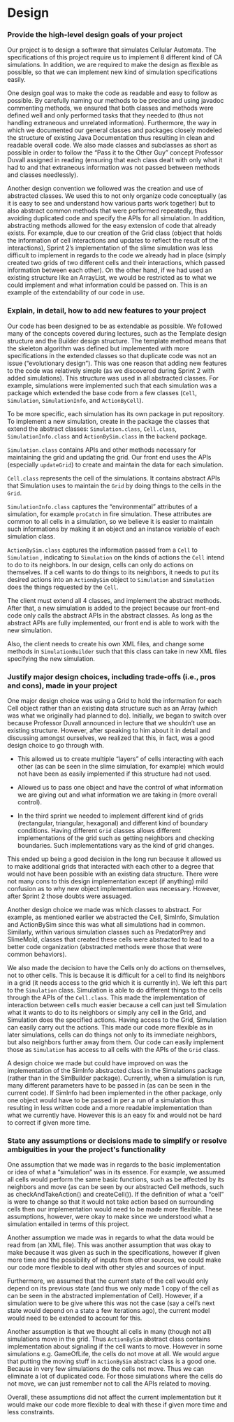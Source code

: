 # Design
### Provide the high-level design goals of your project

Our project is to design a software that simulates Cellular Automata. The specifications of this project require us to implement 8 different kind of CA simulations.  In addition, we are required to make the design as flexible as possible, so that we can implement new kind of simulation specifications easily.

One design goal was to make the code as readable and easy to follow as possible. By carefully naming our methods to be precise and using javadoc commenting methods, we ensured that both classes and methods were defined well and only performed tasks that they needed to (thus not handling extraneous and unrelated information). Furthermore, the way in which we documented our general classes and packages closely modeled the structure of existing Java Documentation thus resulting in clean and readable overall code. We also made classes and subclasses as short as possible in order to follow the “Pass it to the Other Guy” concept Professor Duvall assigned in reading (ensuring that each class dealt with only what it had to and that extraneous information was not passed between methods and classes needlessly).

Another design convention we followed was the creation and use of abstracted classes. We used this to not only organize code conceptually (as it is easy to see and understand how various parts work together) but to also abstract common methods that were performed repeatedly, thus avoiding duplicated code and specify the APIs for all simulation. In addition, abstracting methods allowed for the easy extension of code that already exists. For example, due to our creation of the Grid class (object that holds the information of cell interactions and updates to reflect the result of the interactions), Sprint 2’s implementation of the slime simulation was less difficult to implement in regards to the code we already had in place (simply created two grids of two different cells and their interactions, which passed information between each other). On the other hand, if we had used an existing structure like an ArrayList, we would be restricted as to what we could implement and what information could be passed on. This is an example of the extendability of our code in use.

### Explain, in detail, how to add new features to your project

Our code has been designed to be as extendable as possible. We followed many of the concepts covered during lectures, such as the Template design structure and the Builder design structure. The template method means that the skeleton algorithm was defined but implemented with more specifications in the extended classes so that duplicate code was not an issue (“evolutionary design”). This was one reason that adding new features to the code was relatively simple (as we discovered during Sprint 2 with added simulations). This structure was used in all abstracted classes. For example, simulations were implemented such that each simulation was a package which extended the base code from a few classes (`Cell`, `Simulation`, `SimulationInfo`, and `ActionByCell`).

To be more specific, each simulation has its own package in put repository. To implement a new simulation, create in the package the classes that extend the abstract classes: `Simulation.class`,  `Cell.class`, `SimulationInfo.class` and `ActionBySim.class` in the `backend` package.

`Simulation.class` contains APIs and other methods necessary for maintaining the grid and updating the grid. Our front end uses the APIs (especially `updateGrid`) to create and maintain the data for each simulation.

`Cell.class` represents the cell of the simulations. It contains abstract APIs that Simulation uses to maintain the `Grid` by doing things to the cells in the `Grid`.

`SimulationInfo.class` captures the “environmental” attributes of a simulation, for example `proCatch` in fire simulation. These attributes are common to all cells in a simulation, so we believe it is easier to maintain such informations by making it an object and an instance variable of each simulation class.

`ActionBySim.class` captures the information passed from a `Cell` to `Simulation` , indicating to `Simulation` on the kinds of actions the `Cell` intend to do to its neighbors. In our design, cells can only do actions on themselves. If a cell wants to do things to its neighbors, it needs to put its desired actions into an `ActionBySim` object to `Simulation` and `Simulation` does the things requested by the `Cell`.

The client must extend all 4 classes, and implement the abstract methods. After that, a new simulation is added to the project because our front-end code only calls the abstract APIs in the abstract classes. As long as the abstract APIs are fully implemented, our front end is able to work with the new simulation.

Also, the client needs to create his own XML files, and change some methods in `SimulationBuilder` such that this class can take in new XML files specifying the new simulation.

### Justify major design choices, including trade-offs (i.e., pros and cons), made in your project

One major design choice was using a Grid to hold the information for each Cell object rather than an existing data structure such as an Array (which was what we originally had planned to do). Initially, we began to switch over because Professor Duvall announced in lecture that we shouldn’t use an existing structure. However, after speaking to him about it in detail and discussing amongst ourselves, we realized that this, in fact, was a good design choice to go through with. 

- This allowed us to create multiple “layers” of cells interacting with each other (as can be seen in the slime simulation, for example) which would not have been as easily implemented if this structure had not used.

- Allowed us to pass one object and have the control of what information we are giving out and what information we are taking in (more overall control).

- In the third sprint we needed to implement different kind of grids (rectangular, triangular, hexagonal) and different kind of boundary conditions. Having different `Grid` classes allows different implementations of the grid such as getting neighbors and checking boundaries. Such implementations vary as the kind of grid changes.

This ended up being a good decision in the long run because it allowed us to make additional grids that interacted with each other to a degree that would not have been possible with an existing data structure. There were not many cons to this design implementation except (if anything) mild confusion as to why new object implementation was necessary. However, after Sprint 2 those doubts were assuaged.

Another design choice we made was which classes to abstract. For example, as mentioned earlier we abstracted the Cell, SimInfo, Simulation and ActionBySim since this was what all simulations had in common. Similarly, within various simulation classes such as PredatorPrey and SlimeMold, classes that created these cells were abstracted to lead to a better code organization (abstracted methods were those that were common behaviors).

We also made the decision to have the Cells only do actions on themselves, not to other cells. This is because it is difficult for a cell to find its neighbors in a grid (it needs access to the grid which it is currently in). We left this part to the `Simulation` class. Simulation is able to do different things to the cells through the APIs of the `Cell.class`. This made the implementation of interaction between cells much easier because a cell can just tell Simulation what it wants to do to its neighbors or simply any cell in the Grid, and Simulation does the specified actions. Having access to the Grid, Simulation can easily carry out the actions. This made our code more flexible as in later simulations, cells can do things not only to its immediate neighbors, but also neighbors further away from them. Our code can easily implement those as `Simulation` has access to all cells with the APIs of the `Grid` class.

A design choice we made but could have improved on was the implementation of the SimInfo abstracted class in the Simulations package (rather than in the SimBuilder package). Currently, when a simulation is run, many different parameters have to be passed in (as can be seen in the current code). If SimInfo had been implemented in the other package, only one object would have to be passed in per a run of a simulation thus resulting in less written code and a more readable implementation than what we currently have. However this is an easy fix and would not be hard to correct if given more time.


### State any assumptions or decisions made to simplify or resolve ambiguities in your the project's functionality

One assumption that we made was in regards to the basic implementation or idea of what a “simulation” was in its essence. For example, we assumed all cells would perform the same basic functions, such as be affected by its neighbors and move (as can be seen by our abstracted Cell methods, such as checkAndTakeAction() and createCell()). If the definition of what a “cell” is were to change so that it would not take action based on surrounding cells then our implementation would need to be made more flexible. These assumptions, however, were okay to make since we understood what a simulation entailed in terms of this project. 

Another assumption we made was in regards to what the data would be read from (an XML file). This was another assumption that was okay to make because it was given as such in the specifications, however if given more time and the possibility of inputs from other sources, we could make our code more flexible to deal with other styles and sources of input.

Furthermore, we assumed that the current state of the cell would only depend on its previous state (and thus we only made 1 copy of the cell as can be seen in the abstracted implementation of Cell). However, if a simulation were to be give where this was not the case (say a cell’s next state would depend on a state a few iterations ago), the current model would need to be extended to account for this. 

Another assumption is that we thought all cells in many (though not all) simulations move in the grid. Thus `ActionBySim` abstract class contains implementation about signaling if the cell wants to move. However in some simulations e.g. GameOfLife, the cells do not move at all. We would argue that putting the moving stuff in `ActionBySim` abstract class is a good one. Because in very few simulations do the cells not move. Thus we can eliminate a lot of duplicated code. For those simulations where the cells do not move, we can just remember not to call the APIs related to moving.

Overall, these assumptions did not affect the current implementation but it would make our code more flexible to deal with these if given more time and less constraints.
